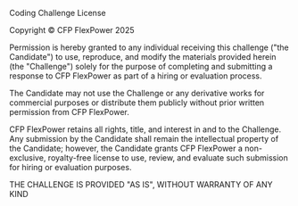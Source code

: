 Coding Challenge License

Copyright © CFP FlexPower 2025

Permission is hereby granted to any individual receiving this challenge ("the Candidate") to use, reproduce, and modify the materials provided herein (the "Challenge") solely for the purpose of completing and submitting a response to CFP FlexPower as part of a hiring or evaluation process.

The Candidate may not use the Challenge or any derivative works for commercial purposes or distribute them publicly without prior written permission from CFP FlexPower.

CFP FlexPower retains all rights, title, and interest in and to the Challenge. Any submission by the Candidate shall remain the intellectual property of the Candidate; however, the Candidate grants CFP FlexPower a non-exclusive, royalty-free license to use, review, and evaluate such submission for hiring or evaluation purposes.

THE CHALLENGE IS PROVIDED "AS IS", WITHOUT WARRANTY OF ANY KIND
